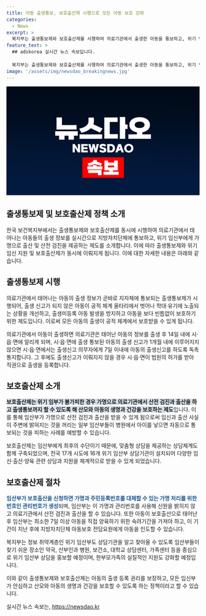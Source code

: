 ```yaml
---
title: 아동 출생통보, 보호출산제 시행으로 모든 아동 보호 강화
categories:
  - News
excerpt: >
  복지부는 출생통보제와 보호출산제를 시행하여 의료기관에서 출생한 아동을 통보하고, 위기 임산부에게 가명으로 의료서비스를 제공한다. 이를 통해 아동 학대를 예방하고, 위기 임산부를 보호할 수 있다. 출생통보제는 아동의 출생 정보를 의료기관에서 지자체에 자동으로 통보하는 것으로, 법원의 허가를 받아 출생을 등록한다. 보호출산제는 위기 임산부에게 가명으로 의료서비스를 제공하고, 맞춤형 상담체계를 구축하여 보호와 지원을 제공한다. 위기 임산부 상담기관과 1308 상담전화를 운영하여 지원한다. 복지부는 위기 임산부와 한부모가족을 지원하기 위한 정책을 강화할 예정이다. (150자)
feature_text: >
  ## adskorea 실시간 뉴스 속보입니다.

  복지부는 출생통보제와 보호출산제를 시행하여 의료기관에서 출생한 아동을 통보하고, 위기 임산부에게 가명으로 의료서비스를 제공한다. 이를 통해 아동 학대를 예방하고, 위기 임산부를 보호할 수 있다. 출생통보제는 아동의 출생 정보를 의료기관에서 지자체에 자동으로 통보하는 것으로, 법원의 허가를 받아 출생을 등록한다. 보호출산제는 위기 임산부에게 가명으로 의료서비스를 제공하고, 맞춤형 상담체계를 구축하여 보호와 지원을 제공한다. 위기 임산부 상담기관과 1308 상담전화를 운영하여 지원한다. 복지부는 위기 임산부와 한부모가족을 지원하기 위한 정책을 강화할 예정이다. (150자)
image: '/assets/img/newsdao_breakingnews.jpg'
---
```


<p><img src="/assets/img/newsdao_breakingnews.jpg" alt="adskorea 속보" /></p>

<h2 data-ke-size="size26">출생통보제 및 보호출산제 정책 소개</h2>

<p data-ke-size="size16">한국 보건복지부에서는 출생통보제와 보호출산제를 동시에 시행하여 의료기관에서 태어나는 아동들의 출생 정보를 실시간으로 지방자치단체에 통보하고, 위기 임신부에게 가명으로 출산 및 산전 검진을 제공하는 제도를 소개합니다. 이에 따라 출생통보제와 위기 임신 지원 및 보호출산제가 동시에 이뤄지게 됩니다. 이에 대한 자세한 내용은 아래와 같습니다.</p>

<h2 data-ke-size="size24">출생통보제 시행</h2>

<p data-ke-size="size16">의료기관에서 태어나는 아동의 출생 정보가 곧바로 지자체에 통보되는 출생통보제가 시행되어, 출생 신고가 되지 않은 아동이 공적 체계 울타리에서 벗어나 학대·유기에 노출되는 상황을 개선하고, 출생미등록 아동 발생을 방지하고 아동을 보다 빈틈없이 보호하기 위한 제도입니다. 이로써 모든 아동의 출생이 공적 체계에서 보호받을 수 있게 됩니다.</p>

<p data-ke-size="size16">의료기관에서 아동이 출생하면 의료기관은 태어난 아동의 정보를 출생 후 14일 내에 시·읍·면에 알리게 되며, 시·읍·면에 출생 통보된 아동의 출생 신고가 1개월 내에 이루어지지 않으면 시·읍·면에서는 출생신고 의무자에게 7일 이내에 아동의 출생신고를 하도록 독촉 통지합니다. 그 후에도 출생신고가 이뤄지지 않을 경우 시·읍·면이 법원의 허가를 받아 직권으로 출생을 등록합니다.</p>

<h2 data-ke-size="size24">보호출산제 소개</h2>

<p data-ke-size="size16"><b><span style="background-color: #21538527;">보호출산제는 위기 임부가 불가피한 경우 가명으로 의료기관에서 산전 검진과 출산을 하고 출생통보까지 할 수 있도록 해 산모와 아동의 생명과 건강을 보호하는 제도</span></b>입니다. 이를 통해 임산부가 가명으로 산전 검진과 출산을 받을 수 있게 됨으로써 임신과 출산 사실이 주변에 밝혀지는 것을 꺼리는 일부 임산부들이 병원에서 아이를 낳으면 자동으로 통보되는 것을 피하는 사례를 예방할 수 있습니다.</p>

<p data-ke-size="size16">보호출산제는 임산부에게 최후의 수단이기 때문에, 맞춤형 상담을 제공하는 상담체계도 함께 구축되었으며, 전국 17개 시도에 16개 위기 임산부 상담기관이 설치되어 다양한 임신·출산·양육 관련 상담과 지원을 체계적으로 받을 수 있게 되었습니다.</p>

<h2 data-ke-size="size24">보호출산제 절차</h2>

<p data-ke-size="size16"><b><span style="color: #1a5490;">임산부가 보호출산을 신청하면 가명과 주민등록번호를 대체할 수 있는 가명 처리를 위한 번호인 관리번호가 생성</span></b>되며, 임산부는 이 가명과 관리번호를 사용해 신원을 밝히지 않고 의료기관에서 산전 검진과 출산을 할 수 있습니다. 또한 아동이 보호출산으로 태어난 후 임산부는 최소한 7일 이상 아동을 직접 양육하기 위한 숙려기간을 가져야 하고, 이 기간이 지난 후에 지방자치단체 아동보호 전담요원에게 아동을 인도할 수 있습니다.</p>

<p data-ke-size="size16">복지부는 정보 취약계층인 위기 임산부도 상담기관을 알고 찾아올 수 있도록 임산부들이 찾기 쉬운 장소인 약국, 산부인과 병원, 보건소, 대학교 상담센터, 가족센터 등을 중심으로 위기 임산부 상담을 홍보할 예정이며, 한부모가족의 실질적인 지원도 강화할 예정입니다.</p>

<p>이와 같이 출생통보제와 보호출산제는 아동의 출생 등록 권리를 보장하고, 모든 임신부가 안심하고 산모와 아동의 생명과 건강을 보호할 수 있도록 하는 정책이라고 할 수 있습니다.</p>
실시간 뉴스 속보는, <a href="https://newsdao.kr" rel="dofollow">https://newsdao.kr</a>


